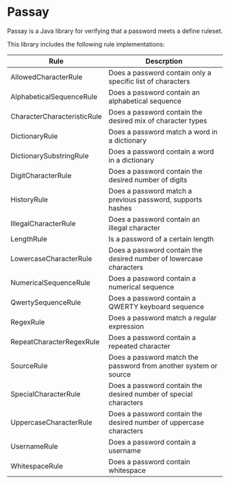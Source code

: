 # Passay

Passay is a Java library for verifying that a password meets a define ruleset.

This library includes the following rule implementations:

Rule | Descrption
---- | ----------
AllowedCharacterRule | Does a password contain only a specific list of characters
AlphabeticalSequenceRule | Does a password contain an alphabetical sequence
CharacterCharacteristicRule | Does a password contain the desired mix of character types
DictionaryRule | Does a password match a word in a dictionary
DictionarySubstringRule | Does a password contain a word in a dictionary
DigitCharacterRule | Does a password contain the desired number of digits
HistoryRule | Does a password match a previous password, supports hashes
IllegalCharacterRule | Does a password contain an illegal character
LengthRule | Is a password of a certain length
LowercaseCharacterRule | Does a password contain the desired number of lowercase characters
NumericalSequenceRule | Does a password contain a numerical sequence
QwertySequenceRule | Does a password contain a QWERTY keyboard sequence
RegexRule | Does a password match a regular expression
RepeatCharacterRegexRule | Does a password contain a repeated character
SourceRule | Does a password match the password from another system or source
SpecialCharacterRule | Does a password contain the desired number of special characters
UppercaseCharacterRule | Does a password contain the desired number of uppercase characters
UsernameRule | Does a password contain a username
WhitespaceRule | Does a password contain whitespace

